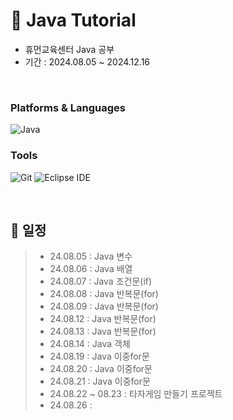 # 📖 Java Tutorial
- 휴먼교육센터 Java 공부
- 기간 : 2024.08.05 ~ 2024.12.16

<br/>

### Platforms & Languages
![Java](https://img.shields.io/badge/Java-007396.svg?&style=for-the-badge&logo=Java&logoColor=white)

### Tools
![Git](https://img.shields.io/badge/Git-F05032.svg?&style=for-the-badge&logo=Git&logoColor=white)
![Eclipse IDE](https://img.shields.io/badge/Eclipse%20IDE-2C2255.svg?&style=for-the-badge&logo=Eclipse%20IDE&logoColor=white)

<br/>

## 📝 일정
> - 24.08.05 : Java 변수
> - 24.08.06 : Java 배열
> - 24.08.07 : Java 조건문(if)
> - 24.08.08 : Java 반복문(for)
> - 24.08.09 : Java 반복문(for)
> - 24.08.12 : Java 반복문(for)
> - 24.08.13 : Java 반복문(for)
> - 24.08.14 : Java 객체
> - 24.08.19 : Java 이중for문
> - 24.08.20 : Java 이중for문
> - 24.08.21 : Java 이중for문
> - 24.08.22 ~ 08.23 : 타자게임 만들기 프로젝트
> - 24.08.26 : 
